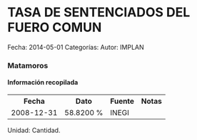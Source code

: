 TASA DE SENTENCIADOS DEL FUERO COMUN
=====

Fecha: 2014-05-01
Categorías: 
Autor: IMPLAN

### Matamoros

#### Información recopilada

<table class="table table-hover table-bordered">
  <tr><th>Fecha</th><th>Dato</th><th>Fuente</th><th>Notas</th></tr>
  <tr><td>2008-12-31</td><td>58.8200 %</td><td>INEGI</td><td></td></tr>
</table>

Unidad: Cantidad.
